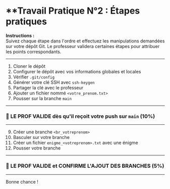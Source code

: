 # **Travail Pratique N°2 :  Étapes pratiques

**Instructions :**  
Suivez chaque étape dans l'ordre et effectuez les manipulations demandées sur votre dépôt Git. Le professeur validera certaines étapes pour attribuer les points correspondants.

---

1) Cloner le dépôt  
2) Configurer le dépôt avec vos informations globales et locales  
3) Vérifier `.git/config`  
4) Générer votre clé SSH avec `ssh-keygen`  
5) Partager la clé avec le professeur  
6) Ajouter un fichier nommé `<votre_prenom.txt>`  
7) Pousser sur la branche `main`

---

### 📢 **LE PROF VALIDE dès qu'il reçoit votre push sur `main`** (10%)

---

9) Créer une branche `<br_votreprenom>`  
10) Basculer sur votre branche  
11) Créer un fichier `enigme_<votreprenom>.txt` avec une énigme  
12) Pousser votre branche  

---

### 📢 **LE PROF VALIDE et CONFIRME L'AJOUT DES BRANCHES** (5%)

---

Bonne chance !

